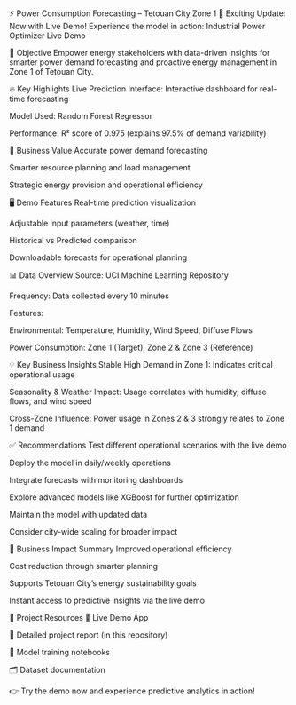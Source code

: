 ⚡ Power Consumption Forecasting – Tetouan City Zone 1
🚀 Exciting Update: Now with Live Demo!
Experience the model in action: Industrial Power Optimizer Live Demo

🎯 Objective
Empower energy stakeholders with data-driven insights for smarter power demand forecasting and proactive energy management in Zone 1 of Tetouan City.

🔥 Key Highlights
Live Prediction Interface: Interactive dashboard for real-time forecasting

Model Used: Random Forest Regressor

Performance: R² score of 0.975 (explains 97.5% of demand variability)

💼 Business Value
Accurate power demand forecasting

Smarter resource planning and load management

Strategic energy provision and operational efficiency

🖥️ Demo Features
Real-time prediction visualization

Adjustable input parameters (weather, time)

Historical vs Predicted comparison

Downloadable forecasts for operational planning

📊 Data Overview
Source: UCI Machine Learning Repository

Frequency: Data collected every 10 minutes

Features:

Environmental: Temperature, Humidity, Wind Speed, Diffuse Flows

Power Consumption: Zone 1 (Target), Zone 2 & Zone 3 (Reference)

💡 Key Business Insights
Stable High Demand in Zone 1: Indicates critical operational usage

Seasonality & Weather Impact: Usage correlates with humidity, diffuse flows, and wind speed

Cross-Zone Influence: Power usage in Zones 2 & 3 strongly relates to Zone 1 demand

✅ Recommendations
Test different operational scenarios with the live demo

Deploy the model in daily/weekly operations

Integrate forecasts with monitoring dashboards

Explore advanced models like XGBoost for further optimization

Maintain the model with updated data

Consider city-wide scaling for broader impact

🚀 Business Impact Summary
Improved operational efficiency

Cost reduction through smarter planning

Supports Tetouan City’s energy sustainability goals

Instant access to predictive insights via the live demo

📂 Project Resources
🔗 Live Demo App

📑 Detailed project report (in this repository)

📓 Model training notebooks

🗂️ Dataset documentation

👉 Try the demo now and experience predictive analytics in action!
